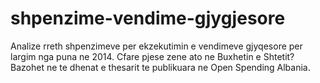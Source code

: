 shpenzime-vendime-gjygjesore
============================

Analize rreth shpenzimeve per ekzekutimin e vendimeve gjyqesore per largim nga puna ne 2014. Cfare pjese zene ato ne Buxhetin e Shtetit? Bazohet ne te dhenat e thesarit te publikuara ne Open Spending Albania.
